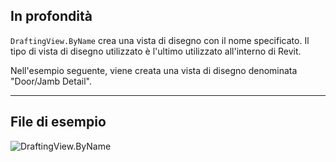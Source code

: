 ## In profondità
`DraftingView.ByName` crea una vista di disegno con il nome specificato. Il tipo di vista di disegno utilizzato è l'ultimo utilizzato all'interno di Revit.

Nell'esempio seguente, viene creata una vista di disegno denominata "Door/Jamb Detail".
___
## File di esempio

![DraftingView.ByName](./Revit.Elements.Views.DraftingView.ByName_img.jpg)
